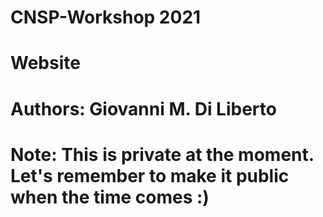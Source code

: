 # CNSP-Workshop 2021
# Website
#
# Authors: Giovanni M. Di Liberto
#
# Note: This is private at the moment. Let's remember to make it public when the time comes :) 
